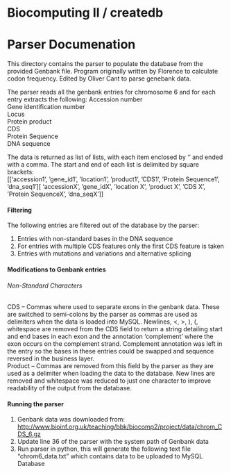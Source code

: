 Biocomputing II / createdb
==========================

# Parser Documenation 

This directory contains the parser to populate the database from the
provided Genbank file. Program originally written by Florence to calculate codon frequency.  Edited by 
Oliver Cant to parse genebank data. 


The parser reads all the genbank entries for chromosome 6 and for each entry extracts the following:
Accession number    
Gene identification number   
Locus  
Protein product  
CDS   
Protein Sequence  
DNA sequence  

The data is returned as list of lists, with each item enclosed by ‘’ and ended with a comma. The start and end of each list is delimited by square brackets:  
[[‘accession1’, ’gene_id1’, ’location1’, ’product1’, ’CDS1’, ’Protein Sequence1’, ’dna_seq1’][  ‘accessionX’, ’gene_idX’, ’location X’, ’product X’, ’CDS X’, ’Protein SequenceX’, ’dna_seqX’]]  

#### Filtering
The following entries are filtered out of the database by the parser:  
1.	Entries with non-standard bases in the DNA sequence   
2.	For entries with multiple CDS features only the first CDS feature is taken  
3.	Entries with mutations and variations and alternative splicing  

#### Modifications to Genbank entries  
###### Non-Standard Characters
CDS – Commas where used to separate exons in the genbank data. These are switched to semi-colons by the parser as commas are used as delimiters when the data is loaded into MySQL. Newlines, <, >, ), (, whitespace are removed from the CDS field to return a string detailing start and end bases in each exon and the annotation ‘complement’ where the exon occurs on the complement strand. Complement annotation was left in the entry so the bases in these entries could be swapped and sequence reversed in the business layer.  
Product – Commas are removed from this field by the parser as they are used as a delimiter when loading the data to the database. New lines are removed and whitespace was reduced to just one character to improve readability of the output from the database.

#### Running the parser 
1.	Genbank data was downloaded from:  
http://www.bioinf.org.uk/teaching/bbk/biocomp2/project/data/chrom_CDS_6.gz  
2.	Update line 36 of the parser with the system path of Genbank data  
3.	Run parser in python, this will generate the following text file “chrom6_data.txt” which contains data to be uploaded to MySQL Database  


